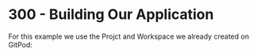 # 300 - Building Our Application

For this example we use the Projct and Workspace we already created on GitPod: 

